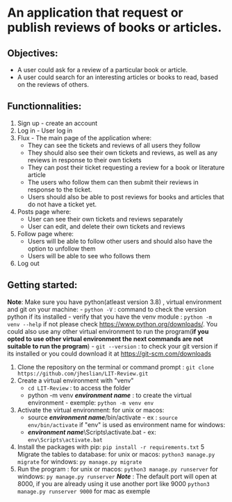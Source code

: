 
# An application that request or publish reviews of books or articles.

## Objectives:

- A user could ask for a review of a particular book or article.
- A user could search for an interesting articles or books to read, based on the reviews of others.

## Functionnalities:
1. Sign up - create an account
2. Log in - User log in
3. Flux - The main page of the application where:
	- They can see the tickets and reviews of all users they follow
	- They should also see their own tickets and reviews, as well as any reviews in response to their own tickets 
	- They can post their ticket requesting a review for a book or literature article
	- The users who follow them can then submit their reviews in response to the ticket.
	- Users should also be able to post reviews for books and articles that do not have a ticket yet.
4. Posts page where:
	- User can see their own tickets and reviews separately
	- User can edit, and delete their own tickets and reviews
5. Follow page where:
	 - Users will be able to follow other users and should also have the option to unfollow them
	 - Users will be able to see who follows them
6. Log out 


## Getting started:
**Note**: Make sure you have python(atleast version 3.8) , virtual environment and git on your machine:
	- `python -V` : command to check the version python if its installed
	- verify that you have the venv module : `python -m venv --help` if not please check https://www.python.org/downloads/. You could also use any other virtual environment to run the program(**if you opted to use other virtual environment the next commands are not suitable to run the program**)
	- `git --version` : to check your git version if its installed or you could download it at https://git-scm.com/downloads
 1. Clone the repository on the terminal or command prompt : `git clone https://github.com/jheslian/LIT-Review.git`
 2. Create a virtual environment with "venv"  
	 - `cd LIT-Review` :  to access the folder 
	 - python -m venv ***environment name*** : to create the virtual environment - exemple: `python -m venv env`
3. Activate the virtual environment:
	for unix or macos:
	- source ***environment name***/bin/activate - ex : `source env/bin/activate` if "env" is used as environment name 
	for windows:
	- ***environment name***\Scripts\activate.bat - ex: `env\Scripts\activate.bat`
4. Install the packages with pip: `pip install -r requirements.txt`	
5  Migrate the tables to database:
    for unix or macos: `python3 manage.py migrate`
	for windows: `py manage.py migrate`
6. Run the program :
	for unix or macos: `python3 manage.py runserver`
	for windows: `py manage.py runserver`
	***Note*** : The default port will open at 8000, if you are already using it use another port  like 9000 `python3 manage.py runserver 9000` for mac as exemple
